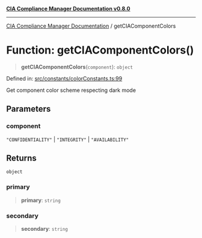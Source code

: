 [**CIA Compliance Manager Documentation v0.8.0**](../README.md)

***

[CIA Compliance Manager Documentation](../globals.md) / getCIAComponentColors

# Function: getCIAComponentColors()

> **getCIAComponentColors**(`component`): `object`

Defined in: [src/constants/colorConstants.ts:99](https://github.com/Hack23/cia-compliance-manager/blob/fa2f95f029cdcd192b3882a37d0d34753edcd349/src/constants/colorConstants.ts#L99)

Get component color scheme respecting dark mode

## Parameters

### component

`"CONFIDENTIALITY"` | `"INTEGRITY"` | `"AVAILABILITY"`

## Returns

`object`

### primary

> **primary**: `string`

### secondary

> **secondary**: `string`

